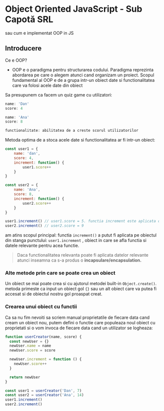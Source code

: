 # Object Oriented JavaScript - Sub Capotă SRL

sau cum e implementat OOP in JS

## Introducere

Ce e OOP?

- OOP e o paradigma pentru structurarea codului. Paradigma reprezinta abordarea pe care o alegem atunci cand organizam un proiect. Scopul fundamental al OOP e de a grupa intr-un obiect date si functionalitatea care va folosi acele date din obiect

Sa presupunem ca facem un quiz game cu utilizatori:

```jsx
name: 'Dan'
score: 4

name: 'Ana'
score: 8

functionalitate: abilitatea de a creste scorul utilizatorilor
```

Metoda optima de a stoca acele date si functionalitatea ar fi intr-un obiect:

```jsx
const user1 = {
	name: 'dan',
	score: 4,
	increment: function() {
		user1.score++
	}
}

const user2 = {
	name: 'Ana',
	score: 8,
	increment: function() {
		user2.score++
	}
}

user1.increment() // user1.score = 5. functia increment este aplicata obiectului user1
user2.increment() // user2.score = 9
```

am atins scopul principal: functia `increment()` a putut fi aplicata pe obiectul din stanga punctului: `user1.increment` , obiect in care se afla functia si datele relevante pentru acea functie.

> Daca functionalitatea relevanta poate fi aplicata datelor relevante atunci inseamna ca s-a produs o **incapsulare/encapsulation.**
>


### Alte metode prin care se poate crea un obiect

  Un obiect se mai poate crea si cu ajutorul metodei built-in `Object.create()`. metoda primeste ca input un obiect gol `{}` sau un alt obiect care va putea fi accesat si de obiectul nostru gol proaspat creat.


### Crearea unui obiect cu functii

Ca sa nu fim nevoiti sa scriem manual proprietatile de fiecare data cand cream un obiect nou, putem defini o functie care populeaza noul obiect cu proprietati si o vom invoca de fiecare data cand un utilizator se logheaza:
```jsx
function userCreator(name, score) {
  const newUser = {}
  newUser.name = name
  newUser.score = score

  newUser.increment = function () {
    newUser.score++
  }

  return newUser
}

const user1 = userCreator('Dan', 7)
const user2 = userCreator('Ana', 14)
user1.increment()
user2.increment()
```